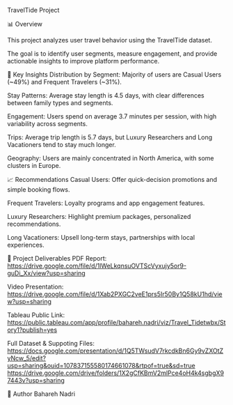 
TravelTide Project


📊 Overview


This project analyzes user travel behavior using the TravelTide dataset.

The goal is to identify user segments, measure engagement, and provide actionable insights to improve platform performance.



🔑 Key Insights
Distribution by Segment: Majority of users are Casual Users (~49%) and Frequent Travelers (~31%).

Stay Patterns: Average stay length is 4.5 days, with clear differences between family types and segments.

Engagement: Users spend on average 3.7 minutes per session, with high variability across segments.

Trips: Average trip length is 5.7 days, but Luxury Researchers and Long Vacationers tend to stay much longer.

Geography: Users are mainly concentrated in North America, with some clusters in Europe.



📈 Recommendations
Casual Users: Offer quick-decision promotions and simple booking flows.

Frequent Travelers: Loyalty programs and app engagement features.

Luxury Researchers: Highlight premium packages, personalized recommendations.

Long Vacationers: Upsell long-term stays, partnerships with local experiences.


📂 Project Deliverables
PDF Report: https://drive.google.com/file/d/1lWeLkqnsuOVTScVyxujy5or9-guDi_Xx/view?usp=sharing

Video Presentation: https://drive.google.com/file/d/1Xab2PXGC2veE1prs5Ir50By1Q58kU1hd/view?usp=sharing



Tableau Public Link: https://public.tableau.com/app/profile/bahareh.nadri/viz/Travel_Tidetwbx/Story1?publish=yes

Full Dataset & Suppoting Files: https://docs.google.com/presentation/d/1Q5TWsudV7rkcdkBn6Gy9vZXOtZyNcw_5/edit?usp=sharing&ouid=107837155580174661078&rtpof=true&sd=true
https://drive.google.com/drive/folders/1X2gCfKBmV2mlPce4oH4k4sgbgX97443v?usp=sharing

👩 Author
Bahareh Nadri

